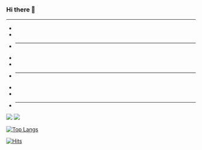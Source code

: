 ### Hi there 👋

---

-
-
- ***

-
-
- ***

-
-
- ***

<img src="https://img.shields.io/badge/Python-3776AB?style=flat-square&logo=Python&logoColor=white"/> <img src="https://img.shields.io/badge/R-276DC3?style=flat-square&logo=R&logoColor=white"/>

[![Top Langs](github-readme-stats-sooty-rho-44.vercel.app/api/top-langs/?username=tidyp1030&title_color=42a5f5&text_color=fff&bg_color=1f1f1f&border_radius=0&langs_count=10&card_width=350&layout=compact&hide=powershell,Roff,Batchfile)](https://github.com/anuraghazra/github-readme-stats)

<!-- [![Top Langs](https://github-readme-stats-git-master-tidyp1030.vercel.app/api/top-langs/?username=tidyp1030&title_color=42a5f5&text_color=fff&bg_color=1f1f1f&border_radius=0&langs_count=10&card_width=350&layout=compact&hide=powershell,Roff,Batchfile)](https://github.com/anuraghazra/github-readme-stats) -->

[![Hits](https://hits.seeyoufarm.com/api/count/incr/badge.svg?url=https%3A%2F%2Fgithub.com%2Ftidyp1030%2Fhit-counter&count_bg=%23000000&title_bg=%23000000&icon=github.svg&icon_color=%23FFFFFF&title=GitHub&edge_flat=true)](https://hits.seeyoufarm.com)

<!-- https://simpleicons.org/ -->

